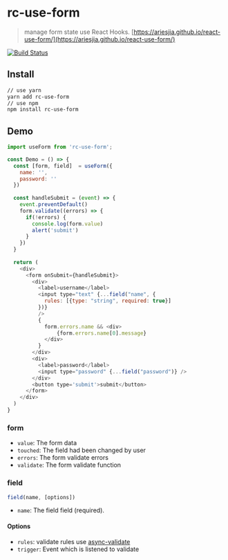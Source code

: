# rc-use-form
> manage form state use React Hooks. [https://ariesjia.github.io/react-use-form/](https://ariesjia.github.io/react-use-form/)

[![Build Status](https://travis-ci.org/ariesjia/react-use-form.svg?branch=master)](https://travis-ci.org/ariesjia/react-use-form)

## Install
```bash
// use yarn
yarn add rc-use-form
// use npm
npm install rc-use-form
```

## Demo
```javascript
import useForm from 'rc-use-form';

const Demo = () => {
  const [form, field]  = useForm({
    name: '',
    password: ''
  })
  
  const handleSubmit = (event) => {
    event.preventDefault()
    form.validate((errors) => {
      if(!errors) {
        console.log(form.value)
        alert('submit')
      }
    })
  }
  
  return (
    <div>
      <form onSubmit={handleSubmit}>
        <div>
          <label>username</label>
          <input type="text" {...field("name", {
            rules: [{type: "string", required: true}]
          })}
          />
          {
            form.errors.name && <div>
                {form.errors.name[0].message}
            </div>
          }
        </div>
        <div>
          <label>password</label>
          <input type="password" {...field("password")} />
        </div>
        <button type='submit'>submit</button>
      </form>
    </div>
  )
}
```

### form

* `value`: The form data
* `touched`: The field had been changed by user
* `errors`: The form validate errors
* `validate`: The form validate function

### field

```javascript
field(name, [options])
```

* `name`: The field field (required).

#### Options

* `rules`: validate rules use [async-validate](https://github.com/freeformsystems/async-validate)
* `trigger`: Event which is listened to validate